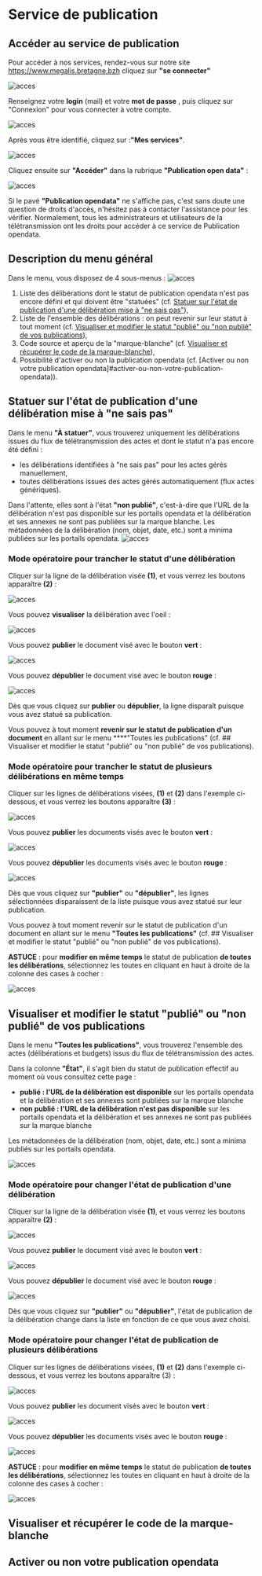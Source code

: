 # Service de publication

## Accéder au service de publication 


Pour accéder à nos services, rendez-vous sur notre site
https://www.megalis.bretagne.bzh cliquez sur **"se connecter"**


![acces](img/acces_pf_meg.PNG)

Renseignez votre **login** (mail) et votre **mot de passe** , puis cliquez sur "Connexion" pour vous connecter à votre compte.

![acces](img/OD1_02.png)



Après vous être identifié, cliquez sur :**"Mes services"**.

![acces](img/OD1_03.png)

Cliquez ensuite sur **"Accéder"** dans la rubrique **"Publication open data"**  :

![acces](img/OD1_04.png)

Si le pavé **"Publication opendata"** ne s'affiche pas, c'est sans doute une question de droits d'accès, n'hésitez pas à contacter l'assistance pour les vérifier.
Normalement, tous les administrateurs et utilisateurs de la télétransmission ont les droits pour accéder à ce service de Publication opendata.





## Description du menu général

Dans le menu, vous disposez de 4 sous-menus :
![acces](img/OD2_01.png)

1. Liste des délibérations dont le statut de publication opendata n'est pas encore défini et qui doivent être "statuées" (cf. [Statuer sur l'état de publication d'une délibération mise à "ne sais pas"](#statuer-sur-létat-de-publication-dune-délibération-mise-à-ne-sais-pas)),
2. Liste de l'ensemble des délibérations : on peut revenir sur leur statut à tout moment (cf. [Visualiser et modifier le statut "publié" ou "non publié" de vos publications](#visualiser-et-modifier-le-statut-publié-ou-non-publié-de-vos-publications)),
3. Code source et aperçu de la "marque-blanche" (cf. [Visualiser et récupérer le code de la marque-blanche](#visualiser-et-récupérer-le-code-de-la-marque-blanche)),
4. Possibilité d'activer ou non la publication opendata (cf. [Activer ou non votre publication opendata]#activer-ou-non-votre-publication-opendata)).





## Statuer sur l'état de publication d'une délibération mise à "ne sais pas"

Dans le menu **"À statuer"**, vous trouverez uniquement les délibérations issues du flux de télétransmission des actes et dont le statut n'a pas encore été défini :

+ les délibérations identifiées à "ne sais pas" pour les actes gérés manuellement,
+ toutes délibérations issues des actes gérés automatiquement (flux actes génériques).

Dans l'attente, elles sont à l'état **"non publié"**, c'est-à-dire que l'URL de la délibération n'est pas disponible sur les portails opendata et la délibération et ses annexes ne sont pas publiées sur la marque blanche. Les métadonnées de la délibération (nom, objet, date, etc.) sont a minima publiées sur les portails opendata.
![acces](img/OD3_01.png)


### Mode opératoire pour trancher le statut d'une délibération

Cliquer sur la ligne de la délibération visée **(1)**, et vous verrez les boutons apparaître **(2)** :

![acces](img/OD3_02.png)

Vous pouvez **visualiser** la délibération avec l'oeil :

![acces](img/OD3_03.png)

Vous pouvez **publier** le document visé avec le bouton **vert** :

![acces](img/OD3_04.png)

Vous pouvez **dépublier** le document visé avec le bouton **rouge** :

![acces](img/OD3_05.png)

Dès que vous cliquez sur **publier** ou **dépublier**, la ligne disparaît puisque vous avez statué sa publication.

Vous pouvez à tout moment **revenir sur le statut de publication d'un document** en allant sur le menu ****"Toutes les publications" (cf. ## Visualiser et modifier le statut "publié" ou "non publié" de vos publications).


### Mode opératoire pour trancher le statut de plusieurs délibérations en même temps

Cliquer sur les lignes de délibérations visées, **(1)** et **(2)** dans l'exemple ci-dessous, et vous verrez les boutons apparaître **(3)** :

![acces](img/OD3_06.png)

Vous pouvez **publier** les documents visés avec le bouton **vert** :

![acces](img/OD3_07.png)

Vous pouvez **dépublier** les documents visés avec le bouton **rouge** :

![acces](img/OD3_08.png)

Dès que vous cliquez sur **"publier"** ou **"dépublier"**, les lignes sélectionnées disparaissent de la liste puisque vous avez statué sur leur publication.

Vous pouvez à tout moment revenir sur le statut de publication d'un document en allant sur le menu **"Toutes les publications"** (cf. ## Visualiser et modifier le statut "publié" ou "non publié" de vos publications).

**ASTUCE** : pour **modifier en même temps** le statut de publication **de toutes les délibérations**, sélectionnez les toutes en cliquant en haut à droite de la colonne des cases à cocher :

![acces](img/OD3_09.png)



## Visualiser et modifier le statut "publié" ou "non publié" de vos publications

Dans le menu **"Toutes les publications"**, vous trouverez l'ensemble des actes (délibérations et budgets) issus du flux de télétransmission des actes.

Dans la colonne **"État"**, il s'agit bien du statut de publication effectif au moment où vous consultez cette page :

* **publié : l'URL de la délibération est disponible** sur les portails opendata et la délibération et ses annexes sont publiées sur la marque blanche
* **non publié : l'URL de la délibération n'est pas disponible** sur les portails opendata et la délibération et ses annexes ne sont pas publiées sur la marque blanche

Les métadonnées de la délibération (nom, objet, date, etc.) sont a minima publiés sur les portails opendata.

![acces](img/OD4_01.png)



### Mode opératoire pour changer l'état de publication d'une délibération

Cliquer sur la ligne de la délibération visée **(1)**, et vous verrez les boutons apparaître **(2)** :

![acces](img/OD4_02.png)



Vous pouvez **publier** le document visé avec le bouton **vert** :

![acces](img/OD4_03.png)

Vous pouvez **dépublier** le document visé avec le bouton **rouge** :

![acces](img/OD4_04.png)

Dès que vous cliquez sur **"publier"** ou **"dépublier"**, l'état de publication de la délibération change dans la liste en fonction de ce que vous avez choisi.


### Mode opératoire pour changer l'état de publication de plusieurs délibérations

Cliquer sur les lignes de délibérations visées, **(1)** et **(2)** dans l'exemple ci-dessous, et vous verrez les boutons apparaître (3) :

![acces](img/OD4_05.png)

Vous pouvez **publier** les document visés avec le bouton **vert** :

![acces](img/OD4_06.png)


Vous pouvez **dépublier** les documents visés avec le bouton **rouge** :

![acces](img/OD4_07.png)


**ASTUCE** : pour **modifier en même temps** le statut de publication **de toutes les délibérations**, sélectionnez les toutes en cliquant en haut à droite de la colonne des cases à cocher :


![acces](img/OD4_08.png)


## Visualiser et récupérer le code de la marque-blanche



## Activer ou non votre publication opendata
